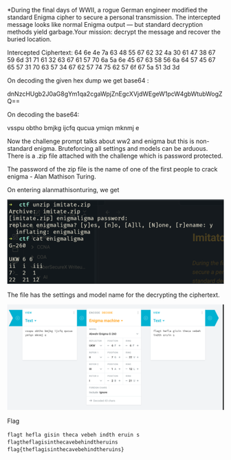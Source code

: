 
*During the final days of WWII, a rogue German engineer modified the standard Enigma cipher to secure a personal transmission. The intercepted message looks like normal Enigma output — but standard decryption methods yield garbage.Your mission: decrypt the message and recover the buried location.

Intercepted Ciphertext:
64 6e 4e 7a 63 48 55 67 62 32 4a 30 61 47 38 67 59 6d 31 71 61 32 63 67 61 57 70 6a 5a 6e 45 67 63 58 56 6a 64 57 45 67 65 57 31 70 63 57 34 67 62 57 74 75 62 57 6f 67 5a 51 3d 3d

On decoding the given hex dump we get base64 :

dnNzcHUgb2J0aG8gYm1qa2cgaWpjZnEgcXVjdWEgeW1pcW4gbWtubWogZQ==

On decoding the base64:

vsspu obtho bmjkg ijcfq qucua ymiqn mknmj e

Now the challenge prompt talks about ww2 and enigma but this is non-standard enigma. Bruteforcing all settings and models can be arduous. There is a .zip file attached with the challenge which is password protected.

The password of the zip file is the name of one of the first people to crack enigma - Alan Mathison Turing.

On entering alanmathisonturing, we get

![image](Pasted%20image%2020250613104643.png)

The file has the settings and model name for the decrypting the ciphertext.


![image](Pasted%20image%2020250613105514.png)

Flag

`flagt hefla gisin theca vebeh indth eruin s`
`flagtheflagisinthecavebehindtheruins`
`flag{theflagisinthecavebehindtheruins}`